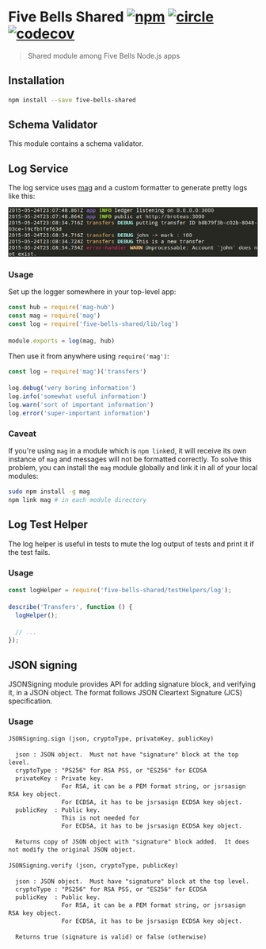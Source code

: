 # Five Bells Shared [![npm][npm-image]][npm-url] [![circle][circle-image]][circle-url] [![codecov][codecov-image]][codecov-url]

[npm-image]: https://img.shields.io/npm/v/five-bells-shared.svg?style=flat
[npm-url]: https://npmjs.org/package/five-bells-shared
[circle-image]: https://circleci.com/gh/interledger/five-bells-shared.svg?style=shield
[circle-url]: https://circleci.com/gh/interledger/five-bells-shared
[codecov-image]: https://codecov.io/gh/interledger/five-bells-shared/branch/master/graph/badge.svg
[codecov-url]: https://codecov.io/gh/interledger/five-bells-shared

> Shared module among Five Bells Node.js apps

## Installation

``` sh
npm install --save five-bells-shared
```

## Schema Validator

This module contains a schema validator.

## Log Service

The log service uses [mag](https://github.com/mahnunchik/mag) and a custom formatter to generate pretty logs like this:

![Example log output](docs/assets/log-example.png)

### Usage

Set up the logger somewhere in your top-level app:

``` js
const hub = require('mag-hub')
const mag = require('mag')
const log = require('five-bells-shared/lib/log')

module.exports = log(mag, hub)
```

Then use it from anywhere using `require('mag')`:

``` js
const log = require('mag')('transfers')

log.debug('very boring information')
log.info('somewhat useful information')
log.warn('sort of important information')
log.error('super-important information')
```

### Caveat

If you're using `mag` in a module which is `npm link`ed, it will receive its own instance of `mag` and messages will not be formatted correctly. To solve this problem, you can install the `mag` module globally and link it in all of your local modules:

``` sh
sudo npm install -g mag
npm link mag # in each module directory
```

## Log Test Helper

The log helper is useful in tests to mute the log output of tests and print it if the test fails.

### Usage

``` js
const logHelper = require('five-bells-shared/testHelpers/log');

describe('Transfers', function () {
  logHelper();

  // ...
});
```
## JSON signing

JSONSigning module provides API for adding signature block, and verifying it, in a JSON object.  The format follows JSON Cleartext Signature (JCS) specification.

### Usage

```
JSONSigning.sign (json, cryptoType, privateKey, publicKey)

  json : JSON object.  Must not have "signature" block at the top level.
  cryptoType : "PS256" for RSA PSS, or "ES256" for ECDSA
  privateKey : Private key.
               For RSA, it can be a PEM format string, or jsrsasign RSA key object.
               For ECDSA, it has to be jsrsasign ECDSA key object.
  publicKey  : Public key.
               This is not needed for
               For ECDSA, it has to be jsrsasign ECDSA key object.

  Returns copy of JSON object with "signature" block added.  It does not modify the original JSON object.

JSONSigning.verify (json, cryptoType, publicKey)

  json : JSON object.  Must have "signature" block at the top level.
  cryptoType : "PS256" for RSA PSS, or "ES256" for ECDSA
  publicKey  : Public key.
               For RSA, it can be a PEM format string, or jsrsasign RSA key object.
               For ECDSA, it has to be jsrsasign ECDSA key object.

  Returns true (signature is valid) or false (otherwise)
```
